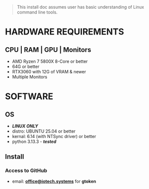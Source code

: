 
> This install doc assumes user has basic understanding of Linux command line tools.

# HARDWARE REQUIREMENTS
## CPU | RAM | GPU | Monitors

- AMD Ryzen 7 5800X 8-Core or better
- 64G or better
- RTX3060 with 12G of VRAM & newer
- Multiple  Monitors


# SOFTWARE
## OS

- ***LINUX ONLY***
- distro: UBUNTU 25.04 or better
- kernal: 6.14 (with NTSync driver) or better
- python 3.13.3 - ***tested***

## Install
### Access to GitHub

- email: **office@iotech.systems** for **gtoken**
